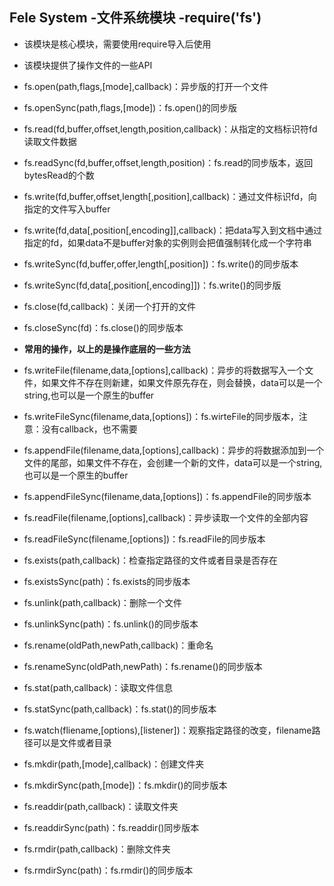 ## Fele System -文件系统模块 -require('fs')
- 该模块是核心模块，需要使用require导入后使用
- 该模块提供了操作文件的一些API
- fs.open(path,flags,[mode],callback)：异步版的打开一个文件
- fs.openSync(path,flags,[mode])：fs.open()的同步版
- fs.read(fd,buffer,offset,length,position,callback)：从指定的文档标识符fd读取文件数据
-  fs.readSync(fd,buffer,offset,length,position)：fs.read的同步版本，返回bytesRead的个数
- fs.write(fd,buffer,offset,length[,position],callback)：通过文件标识fd，向指定的文件写入buffer
- fs.write(fd,data[,position[,encoding]],callback)：把data写入到文档中通过指定的fd，如果data不是buffer对象的实例则会把值强制转化成一个字符串
- fs.writeSync(fd,buffer,offer,length[,position])：fs.write()的同步版本
- fs.writeSync(fd,data[,position[,encoding]])：fs.write()的同步版
- fs.close(fd,callback)：关闭一个打开的文件
- fs.closeSync(fd)：fs.close()的同步版本

- **常用的操作，以上的是操作底层的一些方法**
- fs.writeFile(filename,data,[options],callback)：异步的将数据写入一个文件，如果文件不存在则新建，如果文件原先存在，则会替换，data可以是一个string,也可以是一个原生的buffer
- fs.writeFileSync(filename,data,[options])：fs.wirteFile的同步版本，注意：没有callback，也不需要
- fs.appendFile(filename,data,[options],callback)：异步的将数据添加到一个文件的尾部，如果文件不存在，会创建一个新的文件，data可以是一个string,也可以是一个原生的buffer
- fs.appendFileSync(filename,data,[options])：fs.appendFile的同步版本
- fs.readFile(filename,[options],callback)：异步读取一个文件的全部内容
- fs.readFileSync(filename,[options])：fs.readFile的同步版本
- fs.exists(path,callback)：检查指定路径的文件或者目录是否存在
- fs.existsSync(path)：fs.exists的同步版本
- fs.unlink(path,callback)：删除一个文件
- fs.unlinkSync(path)：fs.unlink()的同步版本
- fs.rename(oldPath,newPath,callback)：重命名
- fs.renameSync(oldPath,newPath)：fs.rename()的同步版本
- fs.stat(path,callback)：读取文件信息
- fs.statSync(path,callback)：fs.stat()的同步版本
- fs.watch(fliename,[options),[listener])：观察指定路径的改变，filename路径可以是文件或者目录
- fs.mkdir(path,[mode],callback)：创建文件夹
- fs.mkdirSync(path,[mode])：fs.mkdir()的同步版本
- fs.readdir(path,callback)：读取文件夹
- fs.readdirSync(path)：fs.readdir()同步版本
- fs.rmdir(path,callback)：删除文件夹
- fs.rmdirSync(path)：fs.rmdir()的同步版本

